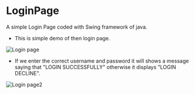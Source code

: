 # LoginPage
A simple Login Page coded with Swing framework of  java.

- This is simple demo of then login page.

![Login page](https://user-images.githubusercontent.com/87115795/204076895-ef251964-665e-49c8-b1a5-4c3565c79638.png)

- If we enter the correct username and password it will shows a message saying that "LOGIN SUCCESSFULLY" otherwise it displays "LOGIN DECLINE".

![Login page2 ](https://user-images.githubusercontent.com/87115795/204077031-fabbf6b6-3293-455c-a6ca-b740b9aa3693.png)
